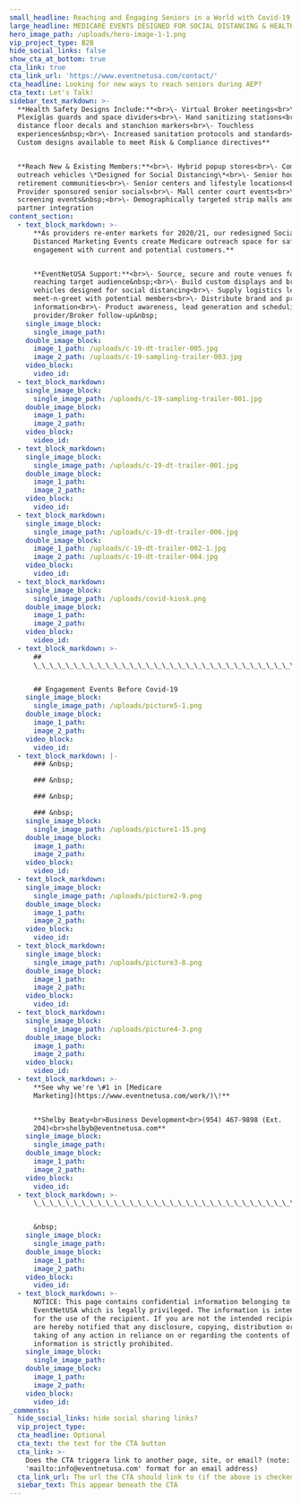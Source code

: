 ```yaml
---
small_headline: Reaching and Engaging Seniors in a World with Covid-19
large_headline: MEDICARE EVENTS DESIGNED FOR SOCIAL DISTANCING & HEALTH SAFETY
hero_image_path: /uploads/hero-image-1-1.png
vip_project_type: B2B
hide_social_links: false
show_cta_at_bottom: true
cta_link: true
cta_link_url: 'https://www.eventnetusa.com/contact/'
cta_headline: Looking for new ways to reach seniors during AEP?
cta_text: Let's Talk!
sidebar_text_markdown: >-
  **Health Safety Designs Include:**<br>\- Virtual Broker meetings<br>\-
  Plexiglas guards and space dividers<br>\- Hand sanitizing stations<br>\- Safe
  distance floor decals and stanchion markers<br>\- Touchless
  experiences&nbsp;<br>\- Increased sanitation protocols and standards<br>**\-
  Custom designs available to meet Risk & Compliance directives**


  **Reach New & Existing Members:**<br>\- Hybrid popup stores<br>\- Community
  outreach vehicles \*Designed for Social Distancing\*<br>\- Senior housing and
  retirement communities<br>\- Senior centers and lifestyle locations<br>\-
  Provider sponsored senior socials<br>\- Mall center court events<br>\- Health
  screening events&nbsp;<br>\- Demographically targeted strip malls and retail
  partner integration
content_section:
  - text_block_markdown: >-
      **As providers re-enter markets for 2020/21, our redesigned Socially
      Distanced Marketing Events create Medicare outreach space for safe
      engagement with current and potential customers.**


      **EventNetUSA Support:**<br>\- Source, secure and route venues for
      reaching target audience&nbsp;<br>\- Build custom displays and branded
      vehicles designed for social distancing<br>\- Supply logistics leading to
      meet-n-greet with potential members<br>\- Distribute brand and product
      information<br>\- Product awareness, lead generation and scheduling of
      provider/Broker follow-up&nbsp;
    single_image_block:
      single_image_path:
    double_image_block:
      image_1_path: /uploads/c-19-dt-trailer-005.jpg
      image_2_path: /uploads/c-19-sampling-trailer-003.jpg
    video_block:
      video_id:
  - text_block_markdown:
    single_image_block:
      single_image_path: /uploads/c-19-sampling-trailer-001.jpg
    double_image_block:
      image_1_path:
      image_2_path:
    video_block:
      video_id:
  - text_block_markdown:
    single_image_block:
      single_image_path: /uploads/c-19-dt-trailer-001.jpg
    double_image_block:
      image_1_path:
      image_2_path:
    video_block:
      video_id:
  - text_block_markdown:
    single_image_block:
      single_image_path: /uploads/c-19-dt-trailer-006.jpg
    double_image_block:
      image_1_path: /uploads/c-19-dt-trailer-002-1.jpg
      image_2_path: /uploads/c-19-dt-trailer-004.jpg
    video_block:
      video_id:
  - text_block_markdown:
    single_image_block:
      single_image_path: /uploads/covid-kiosk.png
    double_image_block:
      image_1_path:
      image_2_path:
    video_block:
      video_id:
  - text_block_markdown: >-
      ##
      \_\_\_\_\_\_\_\_\_\_\_\_\_\_\_\_\_\_\_\_\_\_\_\_\_\_\_\_\_\_\_\_\_\_\_\_\_\_\_\_\_\_\_\_\_\_\_\_\_\_\_\_\_\_


      ## Engagement Events Before Covid-19
    single_image_block:
      single_image_path: /uploads/picture5-1.png
    double_image_block:
      image_1_path:
      image_2_path:
    video_block:
      video_id:
  - text_block_markdown: |-
      ### &nbsp;

      ### &nbsp;

      ### &nbsp;

      ### &nbsp;
    single_image_block:
      single_image_path: /uploads/picture1-15.png
    double_image_block:
      image_1_path:
      image_2_path:
    video_block:
      video_id:
  - text_block_markdown:
    single_image_block:
      single_image_path: /uploads/picture2-9.png
    double_image_block:
      image_1_path:
      image_2_path:
    video_block:
      video_id:
  - text_block_markdown:
    single_image_block:
      single_image_path: /uploads/picture3-8.png
    double_image_block:
      image_1_path:
      image_2_path:
    video_block:
      video_id:
  - text_block_markdown:
    single_image_block:
      single_image_path: /uploads/picture4-3.png
    double_image_block:
      image_1_path:
      image_2_path:
    video_block:
      video_id:
  - text_block_markdown: >-
      **See why we're \#1 in [Medicare
      Marketing](https://www.eventnetusa.com/work/)\!**


      **Shelby Beaty<br>Business Development<br>(954) 467-9898 (Ext.
      204)<br>shelbyb@eventnetusa.com**
    single_image_block:
      single_image_path:
    double_image_block:
      image_1_path:
      image_2_path:
    video_block:
      video_id:
  - text_block_markdown: >-
      \_\_\_\_\_\_\_\_\_\_\_\_\_\_\_\_\_\_\_\_\_\_\_\_\_\_\_\_\_\_\_\_\_\_\_\_\_\_\_\_\_\_\_\_\_\_\_\_\_\_\_\_\_\_\_\_\_\_\_\_\_\_\_\_\_\_\_\_\_\_\_\_\_\_\_\_\_\_\_\_\_\_\_


      &nbsp;
    single_image_block:
      single_image_path:
    double_image_block:
      image_1_path:
      image_2_path:
    video_block:
      video_id:
  - text_block_markdown: >-
      NOTICE: This page contains confidential information belonging to
      EventNetUSA which is legally privileged. The information is intended only
      for the use of the recipient. If you are not the intended recipient, you
      are hereby notified that any disclosure, copying, distribution or the
      taking of any action in reliance on or regarding the contents of this
      information is strictly prohibited.
    single_image_block:
      single_image_path:
    double_image_block:
      image_1_path:
      image_2_path:
    video_block:
      video_id:
_comments:
  hide_social_links: hide social sharing links?
  vip_project_type:
  cta_headline: Optional
  cta_text: the text for the CTA button
  cta_link: >-
    Does the CTA triggera link to another page, site, or email? (note: use
    'mailto:info@eventnetusa.com' format for an email address)
  cta_link_url: The url the CTA should link to (if the above is checked)
  siebar_text: This appear beneath the CTA
---
```


